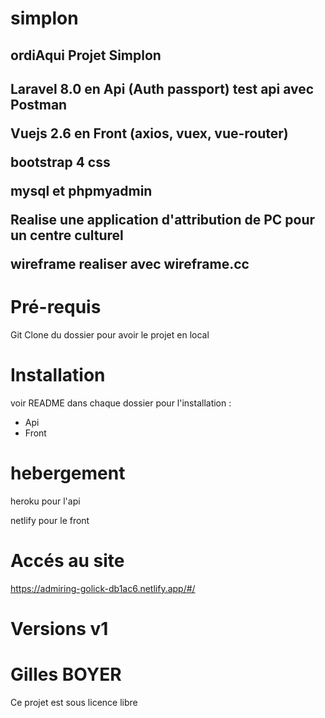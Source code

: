 # simplon

<h2> ordiAqui Projet Simplon <h2>

<p><strong>Laravel 8.0 en Api</strong> (Auth passport) test api avec Postman</p>
<p><strong>Vuejs 2.6 en Front</strong> (axios, vuex, vue-router)</p>
<p><strong>bootstrap 4 css</strong></p>
<p><strong>mysql et phpmyadmin</strong></p>


<p>Realise une application d'attribution de PC pour un centre culturel</p>
<p>wireframe realiser avec wireframe.cc <p>


# Pré-requis

Git Clone du dossier pour avoir le projet en local

# Installation

voir README dans chaque dossier pour l'installation :

- Api
- Front

# hebergement

<p>heroku pour l'api</p>
<p>netlify pour le front <p>

# Accés au site

<a>https://admiring-golick-db1ac6.netlify.app/#/</a>

# Versions v1



# Gilles BOYER



Ce projet est sous licence libre
